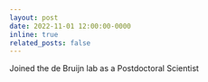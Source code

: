 ```yaml
---
layout: post
date: 2022-11-01 12:00:00-0000
inline: true
related_posts: false
---
```


Joined the de Bruijn lab as a Postdoctoral Scientist

